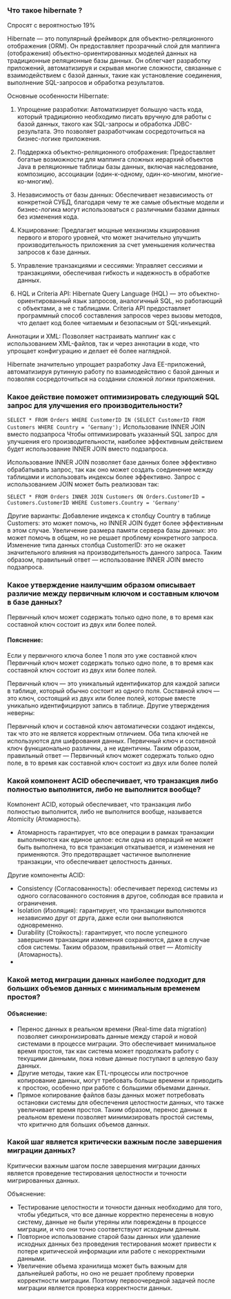 ### Что такое hibernate ?

Спросят с вероятностью 19%

Hibernate — это популярный фреймворк для объектно-реляционного отображения (ORM). Он предоставляет прозрачный слой для
маппинга (отображения) объектно-ориентированных моделей данных на традиционные реляционные базы данных. Он облегчает
разработку приложений, автоматизируя и скрывая многие сложности, связанные с взаимодействием с базой данных, такие как
установление соединения, выполнение SQL-запросов и обработка результатов.

Основные особенности Hibernate:

1) Упрощение разработки: Автоматизирует большую часть кода, который традиционно необходимо писать вручную для работы с
   базой данных, такого как SQL-запросы и обработка JDBC-результата. Это позволяет разработчикам сосредоточиться на
   бизнес-логике приложения.

2) Поддержка объектно-реляционного отображения: Предоставляет богатые возможности для маппинга сложных иерархий объектов
   Java в реляционные таблицы базы данных, включая наследование, композицию, ассоциации (один-к-одному, один-ко-многим,
   многие-ко-многим).

3) Независимость от базы данных: Обеспечивает независимость от конкретной СУБД, благодаря чему те же самые объектные
   модели и бизнес-логика могут использоваться с различными базами данных без изменения кода.

4) Кэширование: Предлагает мощные механизмы кэширования первого и второго уровней, что может значительно улучшить
   производительность приложения за счет уменьшения количества запросов к базе данных.

5) Управление транзакциями и сессиями: Управляет сессиями и транзакциями, обеспечивая гибкость и надежность в обработке
   данных.

6) HQL и Criteria API: Hibernate Query Language (HQL) — это объектно-ориентированный язык запросов, аналогичный SQL, но
   работающий с объектами, а не с таблицами. Criteria API предоставляет программный способ составления запросов через
   вызовы методов, что делает код более читаемым и безопасным от SQL-инъекций.

Аннотации и XML: Позволяет настраивать маппинг как с использованием XML-файлов, так и через аннотации в коде, что
упрощает конфигурацию и делает её более наглядной.

Hibernate значительно упрощает разработку Java EE-приложений, автоматизируя рутинную работу по взаимодействию с базой
данных и позволяя сосредоточиться на создании сложной логики приложения.

### Какое действие поможет оптимизировать следующий SQL запрос для улучшения его производительности?

```SELECT * FROM Orders WHERE CustomerID IN (SELECT CustomerID FROM Customers WHERE Country = ‘Germany');```
Использование INNER JOIN вместо подзапроса
Чтобы оптимизировать указанный SQL запрос для улучшения его производительности, наиболее эффективным действием будет
использование INNER JOIN вместо подзапроса.

Использование INNER JOIN позволяет базе данных более эффективно обрабатывать запрос, так как оно может создать
соединение между таблицами и использовать индексы более эффективно. Запрос с использованием JOIN может быть реализован
так:

``` SELECT * FROM Orders INNER JOIN Customers ON Orders.CustomerID = Customers.CustomerID WHERE Customers.Country = 'Germany' ```

Другие варианты:
Добавление индекса к столбцу Country в таблице Customers: это может помочь, но INNER JOIN будет более эффективным в этом
случае.
Увеличение размера памяти сервера базы данных: это может помочь в общем, но не решает проблему конкретного запроса.
Изменение типа данных столбца CustomerID: это не окажет значительного влияния на производительность данного запроса.
Таким образом, правильный ответ — использование INNER JOIN вместо подзапроса.

### Какое утверждение наилучшим образом описывает различие между первичным ключом и составным ключом в базе данных?

Первичный ключ может содержать только одно поле, в то время как составной ключ состоит из двух или более полей.

#### Пояснение:

Если у первичного ключа более 1 поля это уже составной ключ
Первичный ключ может содержать только одно поле, в то время как составной ключ состоит из двух или более полей.

Первичный ключ — это уникальный идентификатор для каждой записи в таблице, который обычно состоит из одного поля.
Составной ключ — это ключ, состоящий из двух или более полей, которые вместе уникально идентифицируют запись в таблице.
Другие утверждения неверны:

Первичный ключ и составной ключ автоматически создают индексы, так что это не является корректным отличием.
Оба типа ключей не используются для шифрования данных.
Первичный ключ и составной ключ функционально различны, а не идентичны.
Таким образом, правильный ответ — Первичный ключ может содержать только одно поле, в то время как составной ключ состоит
из двух или более полей

### Какой компонент ACID обеспечивает, что транзакция либо полностью выполнится, либо не выполнится вообще?

Компонент ACID, который обеспечивает, что транзакция либо полностью выполнится, либо не выполнится вообще, называется
Atomicity (Атомарность).

- Атомарность гарантирует, что все операции в рамках транзакции выполняются как единое целое: если одна из операций не
  может быть выполнена, то вся транзакция откатывается, и изменения не применяются. Это предотвращает частичное
  выполнение
  транзакции, что обеспечивает целостность данных.

Другие компоненты ACID:

- Consistency (Согласованность): обеспечивает переход системы из одного согласованного состояния в другое, соблюдая все
  правила и ограничения.
- Isolation (Изоляция): гарантирует, что транзакции выполняются независимо друг от друга, даже если они выполняются
  одновременно.
- Durability (Стойкость): гарантирует, что после успешного завершения транзакции изменения сохраняются, даже в случае
  сбоя системы.
  Таким образом, правильный ответ — Atomicity (Атомарность).
-

### Какой метод миграции данных наиболее подходит для больших объемов данных с минимальным временем простоя?

#### Объяснение:

- Перенос данных в реальном времени (Real-time data migration) позволяет синхронизировать данные между старой и новой
  системами в процессе миграции. Это обеспечивает минимальное время простоя, так как система может продолжать работу с
  текущими данными, пока новые данные поступают в целевую базу данных.
- Другие методы, такие как ETL-процессы или построчное копирование данных, могут требовать больше времени и приводить к
  простою, особенно при работе с большими объемами данных.
- Прямое копирование файлов базы данных может потребовать остановки системы для обеспечения целостности данных, что
  также увеличивает время простоя.
  Таким образом, перенос данных в реальном времени позволяет минимизировать простой системы, что критично для больших
  объемов данных.

### Какой шаг является критически важным после завершения миграции данных?

Критически важным шагом после завершения миграции данных является проведение тестирования целостности и точности
мигрированных данных.

Объяснение:

- Тестирование целостности и точности данных необходимо для того, чтобы убедиться, что все данные корректно перенесены в
  новую систему, данные не были утеряны или повреждены в процессе миграции, и что они точно соответствуют исходным
  данным.
- Повторное использование старой базы данных или удаление исходных данных без проведения тестирования может привести к
  потере критической информации или работе с некорректными данными.
- Увеличение объема хранилища может быть важным для дальнейшей работы, но оно не решает проблему проверки корректности
  миграции.
  Поэтому первоочередной задачей после миграции является проверка корректности данных.


